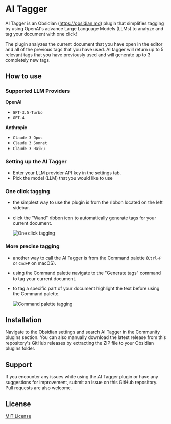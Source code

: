 # AI Tagger
AI Tagger is an Obsidian (https://obsidian.md) plugin that simplifies tagging by using OpenAI's advance Large Language Models (LLMs) to analyze and tag your document with one click! 

The plugin analyzes the current document that you have open in the editor and all of the previous tags that you have used. AI tagger will return up to 5 relevant tags that you have previously used and will generate up to 3 completely new tags.

## How to use

### Supported LLM Providers
**OpenAI**
- `GPT-3.5-Turbo`
- `GPT-4`

**Anthropic**
- `Claude 3 Opus`
- `Claude 3 Sonnet`
- `Claude 3 Haiku`

### Setting up the AI Tagger
- Enter your LLM provider API key in the settings tab. 
- Pick the model (LLM) that you would like to use

### One click tagging
- the simplest way to use the plugin is from the ribbon located on the left sidebar.
- click the "Wand" ribbon icon to automatically generate tags for your current document.

    ![One click tagging](images/one_click_tagging.gif)

### More precise tagging
- another way to call the AI Tagger is from the Command palette (`Ctrl+P` or `Cmd+P` on macOS).
- using the Command palette navigate to the "Generate tags" command to tag your current document.
- to tag a specific part of your document highlight the text before using the Command palette.

    ![Command palette tagging](images/command_palette_tagging.gif)

## Installation
Navigate to the Obsidian settings and search AI Tagger in the Community plugins section. You can also manually download the latest release from this repository's GitHub releases by extracting the ZIP file to your Obsidian plugins folder.

## Support
If you encounter any issues while using the AI Tagger plugin or have any suggestions for improvement, submit an issue on this GitHub repository. Pull requests are also welcome.

## License
[MIT License](LICENSE)
